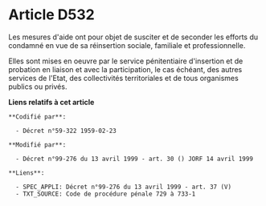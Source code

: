 # Article D532

Les mesures d'aide ont pour objet de susciter et de seconder les efforts du condamné en vue de sa réinsertion sociale,
familiale et professionnelle.

Elles sont mises en oeuvre par le service pénitentiaire d'insertion et de probation en liaison et avec la participation, le
cas échéant, des autres services de l'Etat, des collectivités territoriales et de tous organismes publics ou privés.

**Liens relatifs à cet article**

	**Codifié par**:

	  - Décret n°59-322 1959-02-23

	**Modifié par**:

	  - Décret n°99-276 du 13 avril 1999 - art. 30 () JORF 14 avril 1999

	**Liens**:

	  - SPEC_APPLI: Décret n°99-276 du 13 avril 1999 - art. 37 (V)
	  - TXT_SOURCE: Code de procédure pénale 729 à 733-1
